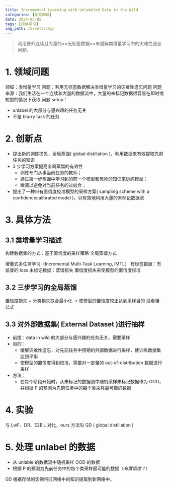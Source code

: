 ```yaml
---
title: Incremental Learning with Unlabeled Data in the Wild
categories: [论文阅读]
date: 2024-05-05
tags: [持续学习]
img_path: /assets/img/
---
```


> 利用野外连续且大量的==无标签数据==来缓解类增量学习中的灾难性遗忘问题。
# 1. 领域问题
领域：类增量学习
问题：利用无标签数据解决类增量学习的灾难性遗忘问题
问题来源：我们生活在一个连续和大量的数据流中，大量的未标记数据很容易在即时或短暂的情况下获取
问题 setup：
- unlabel 的大部分与感兴趣的任务无关
- 不是 blurry task 的任务
# 2. 创新点
- 提出新的训练损失，全局蒸馏( global distillation )，利用数据来有效提取先前任务的知识
- 3 步学习方案提高全局蒸馏的有效性
	- 训练专门从事当前任务的教师；
	- 通过第一步蒸馏中学习到的前一个模型和教师的知识来训练模型；
	- 微调以避免对当前任务的过拟合；
- 提出了一种带有置信度校准模型的采样方案( sampling scheme with a confidencecalibrated model )，以有效地利用大量的未标记数据流
# 3. 具体方法
## 3.1 类增量学习描述
构建数据集的方式：基于置信度的采样策略
全局蒸馏方式

增量式多任务学习（Incremental Multi-Task Learning, IMTL）
有标签数据：有监督的 loss
未标记数据：蒸馏损失
置信度损失来使模型的置信度校准
## 3.2 三步学习的全局蒸馏
置信度损失 + 分类损失联合最小化 -> 使模型的置信度校正达到采样目的
没看懂公式
## 3.3 对外部数据集( External Dataset )进行抽样
- 前提：data in wild 的大部分与感兴趣的任务无关，需要采样
- 目的：
	- 缓解灾难性遗忘，对先前任务中预期的外部数据进行采样，使训练数据集达到平衡
	- 使模型的置信度得到校准，需要对一定量的 out-of-distribution 数据进行采样
- 方法：
	- 在每个阶段开始时，从未标记的数据流中随机采样未标记数据作为 OOD，并根据 P 的预测为先前任务中的每个类采样最可能的数据
# 4. 实验
与 LwF、DR、E2EiL 对比，ours 方法叫 GD ( global distillation )

# 5. 处理 unlabel 的数据
- 从 unlable 的数据流中随机采样 OOD 的数据
- 根据 P 的预测为先前任务中的每个类采样最可能的数据（*有置信度？*）


GD 根据存储的实例将旧网络中的知识提取到新网络中。